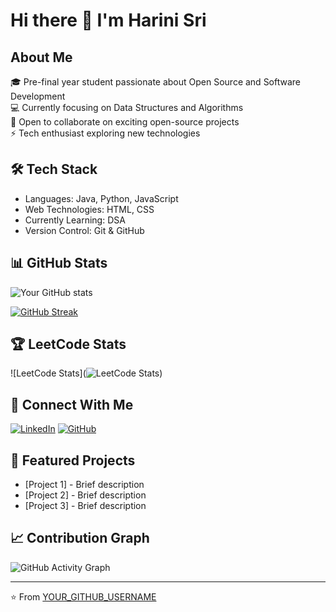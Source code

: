 # Hi there 👋 I'm Harini Sri

## About Me
🎓 Pre-final year student passionate about Open Source and Software Development  
💻 Currently focusing on Data Structures and Algorithms  
🌱 Open to collaborate on exciting open-source projects  
⚡ Tech enthusiast exploring new technologies

## 🛠️ Tech Stack
- Languages: Java, Python, JavaScript
- Web Technologies: HTML, CSS
- Currently Learning: DSA
- Version Control: Git & GitHub

## 📊 GitHub Stats
![Your GitHub stats](https://github-readme-stats.vercel.app/api?username=YOUR_GITHUB_USERNAME&show_icons=true&theme=radical)

[![GitHub Streak](https://github-readme-streak-stats.herokuapp.com/?user=YOUR_GITHUB_USERNAME&theme=dark)](https://git.io/streak-stats)

## 🏆 LeetCode Stats
![LeetCode Stats](![LeetCode Stats](https://leetcard.jacoblin.cool/harinisri347?theme=dark&font=Noto%20Sans%20Tagalog))

## 🤝 Connect With Me
[![LinkedIn](https://img.shields.io/badge/LinkedIn-0077B5?style=for-the-badge&logo=linkedin&logoColor=white)](YOUR_LINKEDIN_URL)
[![GitHub](https://img.shields.io/badge/GitHub-100000?style=for-the-badge&logo=github&logoColor=white)](YOUR_GITHUB_URL)

## 🌟 Featured Projects
- [Project 1] - Brief description
- [Project 2] - Brief description
- [Project 3] - Brief description

## 📈 Contribution Graph
![GitHub Activity Graph](https://activity-graph.herokuapp.com/graph?username=YOUR_GITHUB_USERNAME&theme=dracula)

---
⭐️ From [YOUR_GITHUB_USERNAME](https://github.com/YOUR_GITHUB_USERNAME)
